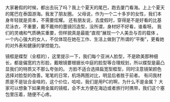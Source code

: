 
大家暑假的时候，都出去玩了吗？我上个夏天的尾巴，跑去厦门看海。上上个夏天的尾巴在泰国游海。我发了朋友圈。
父母说，作为一个二十多岁的女性，我们本身年轻就是资本，不需要炫耀。
还有朋友说，去度假时，穿得是不是好看的比基尼泳衣，不重要，戴不戴帅的墨镜凹造型，没所谓，身材好不好看，谁看呀。
我们的灵魂和气质确实重要，但样貌真是最能“直观”展现一个人美丑与否的载体 。一个内心强大的女人，不仅体现在她在工作、生活上做到了所谓的“平衡”，更看她的对外表和健康的掌控能力。



镜框是蝶型（全框的），这里提示一下，我们每个亚洲人脸型，不是欧美那种细长，都是偏宽的方形脸，戴眼镜要根据长中庭的脸型等合理规划，所以蝶型是最凸显我们的特质又不那么夸张的。
方脸不适合选择扁宽型框型，同时注意镜架颜色选择对脸型的改善。笔笔的日常，机场两图对比，明显后者胜于前者。
有问我材质是不是钛合金啥的，这个价位，哈哈，我们是用PC的啊，为什么不是金属？
大家可以想象下如果用金属的镜框，会不太方便在海边或者旅行时携带，我们这个塞包里压着，随便不心疼。

<!--stackedit_data:
eyJoaXN0b3J5IjpbNjg3MzcwMTUwXX0=
-->